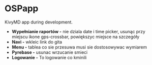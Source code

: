 # OSPapp
KivyMD app during development.
* **Wypełnianie raportów -** nie dziala date i time picker, usunąc przy miejscu ikone gps-crossbar, powiększyc miejsce na szczegóły
* **Navi -** wkleic link do gita 
* **Menu -** tablea co sie przesuwa musi sie dostosowywac wymiarem 
* **Pyrebase -** usunac wrzucanie smieci 
* **Logowanie -** To logowanie co kminili
